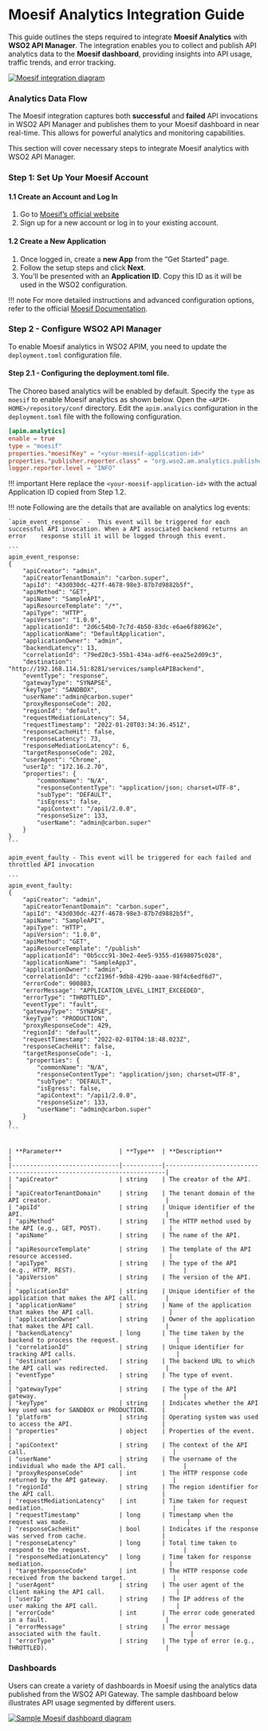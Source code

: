 # Moesif Analytics Integration Guide

This guide outlines the steps required to integrate **Moesif Analytics** with **WSO2 API Manager**. The integration enables you to collect and publish API analytics data to the **Moesif dashboard**, providing insights into API usage, traffic trends, and error tracking.

<a href="{{base_path}}/assets/img/analytics/moesif/moesif-data-flow.png"><img src="{{base_path}}/assets/img/analytics/moesif/moesif-data-flow.png" alt="Moesif integration diagram"></a>

### Analytics Data Flow

The Moesif integration captures both **successful** and **failed** API invocations in WSO2 API Manager and publishes them to your Moesif dashboard in near real-time. This allows for powerful analytics and monitoring capabilities.

This section will cover necessary steps to integrate Moesif analytics with WSO2 API Manager.

### Step 1: Set Up Your Moesif Account

#### 1.1 Create an Account and Log In

1. Go to [Moesif’s official website](https://www.moesif.com/)  
2. Sign up for a new account or log in to your existing account.

#### 1.2 Create a New Application

1. Once logged in, create a **new App** from the “Get Started” page.  
2. Follow the setup steps and click **Next**.  
3. You’ll be presented with an **Application ID**. Copy this ID as it will be used in the WSO2 configuration.

!!! note
    For more detailed instructions and advanced configuration options, refer to the official [Moesif Documentation](https://www.moesif.com/docs).

### Step 2 - Configure WSO2 API Manager

To enable Moesif analytics in WSO2 APIM, you need to update the `deployment.toml` configuration file.

#### Step 2.1 - Configuring the deployment.toml file.

The Choreo based analytics will be enabled by default. Specify the `type` as `moesif` to enable Moesif analytics as shown below. Open the `<APIM-HOME>/repository/conf` directory. Edit the `apim.analyics` configuration in the `deployment.toml` file with the following configuration.

```toml
[apim.analytics]
enable = true
type = "moesif"
properties."moesifKey" = "<your-moesif-application-id>"
properties."publisher.reporter.class" = "org.wso2.am.analytics.publisher.reporter.moesif.MoesifReporter"
logger.reporter.level = "INFO"
```

!!! important
    Here replace the `<your-moesif-application-id>` with the actual Application ID copied from Step 1.2.

!!! note
    Following are the details that are available on analytics log events: 

    `apim_event_response` -  This event will be triggered for each successful API invocation. When a API associated backend returns an error    response still it will be logged through this event.

    ```
    apim_event_response:
    {
        "apiCreator": "admin",
        "apiCreatorTenantDomain": "carbon.super",
        "apiId": "43d030dc-427f-4678-98e3-87b7d9882b5f",
        "apiMethod": "GET",
        "apiName": "SampleAPI",
        "apiResourceTemplate": "/*",
        "apiType": "HTTP",
        "apiVersion": "1.0.0",
        "applicationId": "2d6c54b0-7c7d-4b50-83dc-e6ae6f88962e",
        "applicationName": "DefaultApplication",
        "applicationOwner": "admin",
        "backendLatency": 13,
        "correlationId": "79ed20c3-55b1-434a-adf6-eea25e2d09c3",
        "destination": "http://192.168.114.51:8281/services/sampleAPIBackend",
        "eventType": "response",
        "gatewayType": "SYNAPSE",
        "keyType": "SANDBOX",
        "userName":"admin@carbon.super"
        "proxyResponseCode": 202,
        "regionId": "default",
        "requestMediationLatency": 54,
        "requestTimestamp": "2022-01-20T03:34:36.451Z",
        "responseCacheHit": false,
        "responseLatency": 73,
        "responseMediationLatency": 6,
        "targetResponseCode": 202,
        "userAgent": "Chrome",
        "userIp": "172.16.2.70",
        "properties": {
            "commonName": "N/A",
            "responseContentType": "application/json; charset=UTF-8",
            "subType": "DEFAULT",
            "isEgress": false,
            "apiContext": "/api1/2.0.0",
            "responseSize": 133,
            "userName": "admin@carbon.super"
        }
    }
    ```

    apim_event_faulty - This event will be triggered for each failed and throttled API invocation
    
    ```
    apim_event_faulty:
    {
        "apiCreator": "admin",
        "apiCreatorTenantDomain": "carbon.super",
        "apiId": "43d030dc-427f-4678-98e3-87b7d9882b5f",
        "apiName": "SampleAPI",
        "apiType": "HTTP",
        "apiVersion": "1.0.0",
        "apiMethod": "GET",
        "apiResourceTemplate": "/publish"
        "applicationId": "0b5ccc91-30e2-4ee5-9355-d1698075c028",
        "applicationName": "SampleApp3",
        "applicationOwner": "admin",
        "correlationId": "ccf2196f-9db8-429b-aaae-98f4c6edf6d7",
        "errorCode": 900803,
        "errorMessage": "APPLICATION_LEVEL_LIMIT_EXCEEDED",
        "errorType": "THROTTLED",
        "eventType": "fault",
        "gatewayType": "SYNAPSE",
        "keyType": "PRODUCTION",
        "proxyResponseCode": 429,
        "regionId": "default",
        "requestTimestamp": "2022-02-01T04:18:48.023Z",
        "responseCacheHit": false,
        "targetResponseCode": -1,
         "properties": {
            "commonName": "N/A",
            "responseContentType": "application/json; charset=UTF-8",
            "subType": "DEFAULT",
            "isEgress": false,
            "apiContext": "/api1/2.0.0",
            "responseSize": 133,
            "userName": "admin@carbon.super"
        }
    }
    ```
    

    | **Parameter**                | **Type**  | **Description**                                                      |
    |------------------------------|-----------|----------------------------------------------------------------------|
    | "apiCreator"                 | string    | The creator of the API.                                              |
    | "apiCreatorTenantDomain"     | string    | The tenant domain of the API creator.                                |
    | "apiId"                      | string    | Unique identifier of the API.                                        |
    | "apiMethod"                  | string    | The HTTP method used by the API (e.g., GET, POST).                   |
    | "apiName"                    | string    | The name of the API.                                                 |
    | "apiResourceTemplate"        | string    | The template of the API resource accessed.                           |
    | "apiType"                    | string    | The type of the API (e.g., HTTP, REST).                              |
    | "apiVersion"                 | string    | The version of the API.                                              |
    | "applicationId"              | string    | Unique identifier of the application that makes the API call.        |
    | "applicationName"            | string    | Name of the application that makes the API call.                     |
    | "applicationOwner"           | string    | Owner of the application that makes the API call.                    |
    | "backendLatency"             | long      | The time taken by the backend to process the request.                |
    | "correlationId"              | string    | Unique identifier for tracking API calls.                            |
    | "destination"                | string    | The backend URL to which the API call was redirected.                |
    | "eventType"                  | string    | The type of event.                                                   |
    | "gatewayType"                | string    | The type of the API gateway.                                         |
    | "keyType"                    | string    | Indicates whether the API key used was for SANDBOX or PRODUCTION.    |
    | "platform"                   | string    | Operating system was used to access the API.                         |
    | "properties"                 | object    | Properties of the event.                                             |
    | "apiContext"                 | string    | The context of the API call.                                         |
    | "userName"                   | string    | The username of the individual who made the API call.                |
    | "proxyResponseCode"          | int       | The HTTP response code returned by the API gateway.                  |
    | "regionId"                   | string    | The region identifier for the API call.                              |
    | "requestMediationLatency"    | int       | Time taken for request mediation.                                    |
    | "requestTimestamp"           | long      | Timestamp when the request was made.                                 |
    | "responseCacheHit"           | bool      | Indicates if the response was served from cache.                     |
    | "responseLatency"            | long      | Total time taken to respond to the request.                          |
    | "responseMediationLatency"   | long      | Time taken for response mediation.                                   |
    | "targetResponseCode"         | int       | The HTTP response code received from the backend target.             |
    | "userAgent"                  | string    | The user agent of the client making the API call.                    |
    | "userIp"                     | string    | The IP address of the user making the API call.                      |
    | "errorCode"                  | int       | The error code generated in a fault.                                 |
    | "errorMessage"               | string    | The error message associated with the fault.                         |
    | "errorType"                  | string    | The type of error (e.g., THROTTLED).                                 |

### Dashboards

Users can create a variety of dashboards in Moesif using the analytics data published from the WSO2 API Gateway. The sample dashboard below illustrates API usage segmented by different users.

<a href="{{base_path}}/assets/img/analytics/moesif/sample-dashboard-img.png"><img src="{{base_path}}/assets/img/analytics/moesif/sample-dashboard-img.png" alt="Sample Moesif dashboard diagram"></a>